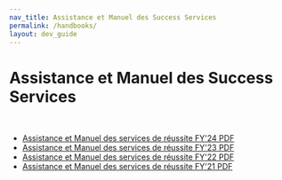```yaml
---
nav_title: Assistance et Manuel des Success Services 
permalink: /handbooks/
layout: dev_guide
---
```


# Assistance et Manuel des Success Services 
<br>

- [Assistance et Manuel des services de réussite FY'24 PDF][4]
- [Assistance et Manuel des services de réussite FY'23 PDF][3]
- [Assistance et Manuel des services de réussite FY'22 PDF][2]
- [Assistance et Manuel des services de réussite FY'21 PDF][1]


[4]: {{site.baseurl}}/assets/download_file/Braze_Success_and_Support_Services_Handbook_24.pdf
[3]: {{site.baseurl}}/assets/download_file/Braze_Success_and_Support_Services_Handbook_23v17.pdf
[2]: {{site.baseurl}}/assets/download_file/Braze_Success_and_Support_Services_Handbook_22.pdf
[1]: {{site.baseurl}}/assets/download_file/Braze_Success_and_Support_Services_Handbook_21.pdf
